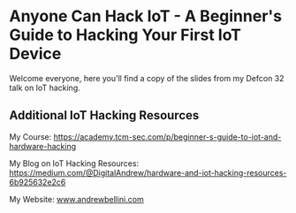 # Anyone Can Hack IoT - A Beginner's Guide to Hacking Your First IoT Device

Welcome everyone, here you'll find a copy of the slides from my Defcon 32 talk on IoT hacking.

## Additional IoT Hacking Resources

My Course: https://academy.tcm-sec.com/p/beginner-s-guide-to-iot-and-hardware-hacking

My Blog on IoT Hacking Resources: https://medium.com/@DigitalAndrew/hardware-and-iot-hacking-resources-6b925632e2c6

My Website: www.andrewbellini.com
